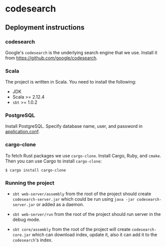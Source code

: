 # codesearch

## Deployment instructions

### codesearch

Google's `codesearch` is the underlying search engine that we use. Install it from <https://github.com/google/codesearch>.

### Scala

The project is written in Scala. You need to install the following:

* JDK
* Scala >= 2.12.4
* `sbt` >= 1.0.2

### PostgreSQL

Install PostgreSQL. Specify database name, user, and password in [application.conf](https://github.com/aelve/codesearch/blob/master/core/src/main/resources/application.conf).

### cargo-clone

To fetch Rust packages we use `cargo-clone`. Install Cargo, Ruby, and `cmake`. Then you can use Cargo to install `cargo-clone`:

    $ cargo install cargo-clone

### Running the project

* `sbt web-server/assembly` from the root of the project should create `codesearch-server.jar` which could be run using `java -jar codesearch-server.jar` or added as a daemon.

* `sbt web-server/run` from the root of the project should run server in the debug mode.

* `sbt core/assembly` from the root of the project will create `codesearch-core.jar` which can download index, update it, also it can add it to the `codesearch`'s index.
